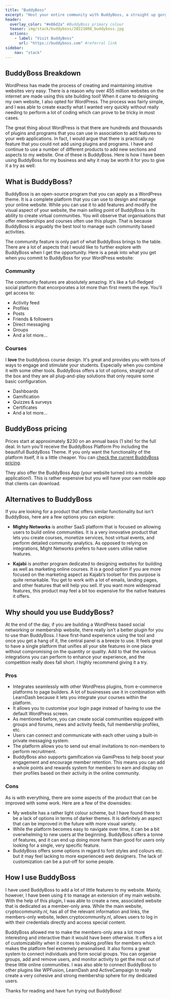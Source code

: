 ```yaml
---
title: "BuddyBoss"
excerpt: "Host your entire community with BuddyBoss, a straight up gorgeous community and e-learning platform."
header:
  overlay_color: "#e86d2a" #BuddyBoss primary colour
  teaser: img/stack/buddyboss/20221008_buddyboss.jpg
  actions:
    - label: "Visit BuddyBoss"
      url: "https://buddyboss.com" #referral link 
sidebar:
    nav: "stack"
---
```


## BuddyBoss Breakdown

WordPress has made the process of creating and maintaining intuitive websites very easy. There is a reason why over 455 million websites on the internet are made using this site building tool! When it came to designing my own website, I also opted for WordPress. The process was fairly simple, and I was able to create exactly what I wanted very quickly without really needing to perform a lot of coding which can prove to be tricky in most cases. 

The great thing about WordPress is that there are hundreds and thousands of plugins and programs that you can use in association to add features to your web applications. In fact, I would argue that there is practically no feature that you could not add using plugins and programs. I have and continue to use a number of different products to add new sections and aspects to my website. One of these is BuddyBoss. Here is how I have been using BuddyBoss for my business and why it may be worth it for you to give it a try as well:

## What is BuddyBoss?
BuddyBoss is an open-source program that you can apply as a WordPress theme. It is a complete platform that you can use to design and manage your online website. While you can use it to add features and modify the visual aspect of your website, the main selling point of BuddyBoss is its ability to create virtual communities. You will observe that organisations that offer memberships and courses often use this plugin. That is because BuddyBoss is arguably the best tool to manage such community based activities. 

The community feature is only part of what BuddyBoss brings to the table. There are a lot of aspects that I would like to further explore with BuddyBoss when I get the opportunity. Here is a peak into what you get when you commit to BuddyBoss for your WordPress website:

### Community
The community features are absolutely amazing. It's like a full-fledged social platform that encorporates a lot more than first meets the eye. You'll get access to:

* Activity feed
* Profiles
* Posts
* Friends & followers
* Direct messaging
* Groups 
* And a lot more...

### Courses 
I __love__ the buddyboss course design. It's great and provides you with tons of ways to engage and stimulate your students. Especially when you combine it with some other tools. BuddyBoss offers a lot of options, straight out of the box and they are all plug-and-play solutions that only require some basic configuration.

* Dashboards
* Gamification
* Quizzes & surveys
* Certificates
* And a lot more...

## BuddyBoss pricing
Prices start at approximately $230 on an annual basis (1 site) for the full deal. In turn you'll receive the BuddyBoss Platform Pro including the beautifull BuddyBoss Theme. If you only want the functionality of the platform itself, it is a little cheaper. You can [check the current BuddyBoss pricing](https://www.buddyboss.com/pricing/).

>
They also offer the BuddyBoss App (your website turned into a mobile application!). This is rather expensive but you will have your own mobile app that clients can download.

## Alternatives to BuddyBoss
If you are looking for a product that offers similar functionality but isn't BuddyBoss, here are a few options you can explore:

  * **Mighty Networks** is another SaaS platform that is focused on allowing users to build online communities. It is a very innovative product that lets you create courses, monetize services, host virtual events, and perform detailed community analytics. As opposed to relying on integrations, Might Networks prefers to have users utilise native features.

  * **Kajabi** is another program dedicated to designing websites for building as well as marketing online courses. It is a good option if you are more focused on the marketing aspect as Kajabi’s toolset for this purpose is quite remarkable. You get to work with a lot of emails, landing pages, and other features that will help you sell. If you want more widespread features, this product may feel a bit too expensive for the native features it offers. 

## Why should you use BuddyBoss?

At the end of the day, if you are building a WordPress based social networking or membership website, there really isn’t a better plugin for you to use than BuddyBoss. I have first-hand experience using the tool and once you get a hang of it, the central panel is a breeze to use. It feels great to have a single platform that unifies all your site features in one place without compromising on the quantity or quality. Add to that the various integrations you can perform to enhance your experience, and the competition really does fall short. I highly recommend giving it a try.

### Pros

*	Integrates seamlessly with other WordPress plugins, from e-commerce platforms to page builders. A lot of businesses use it in combination with LearnDash because it lets you integrate your courses within the platform.
*	It allows you to customise your login page instead of having to use the default WordPress screen. 
*	As mentioned before, you can create social communities equipped with groups and forums, news and activity feeds, full membership profiles, etc.
*	Users can connect and communicate with each other using a built-in private messaging system.
*	The platform allows you to send out email invitations to non-members to perform recruitment.
*	BuddyBoss also supports gamification via GamiPress to help boost your engagement and encourage member retention. This means you can add a whole points and rewards system for members to earn and display on their profiles based on their activity in the online community.

### Cons

As is with everything, there are some aspects of the product that can be improved with some work. Here are a few of the downsides:

*	My website has a rather light colour scheme, but I have found there to be a lack of options in terms of darker themes. It is definitely an aspect that can be improved in the future with more visual variety. 
*	While the platform becomes easy to navigate over time, it can be a bit overwhelming to new users at the beginning. BuddyBoss offers a tonne of features, and it can end up doing more harm than good for users only looking for a single, very specific feature. 
*	BuddyBoss offers some options in regard to font styles and colours etc. but it may feel lacking to more experienced web designers. The lack of customization can be a put-off for some people.

## How I use BuddyBoss
I have used BuddyBoss to add a lot of little features to my website. Mainly, however, I have been using it to manage an extension of my main website. With the help of this plugin, I was able to create a new, associated website that is dedicated as a member-only area. While the main website, cryptocommunity.nl, has all of the relevant information and links, the members-only website, leden.cryptocommunity.nl, allows users to log in with their credentials directly and access special content. 

BuddyBoss allowed me to make the members-only area a lot more interesting and interactive than it would have been otherwise. It offers a lot of customizability when it comes to making profiles for members which makes the platform feel extremely personalised. It also forms a great system to connect individuals and form social groups. You can organise groups, add and remove users, and monitor activity to get the most out of these little online communities. I was also able to connect BuddyBoss to other plugins like WPFusion, LearnDash and ActiveCampaign to really create a very cohesive and strong membership sphere for my dedicated users.

Thanks for reading and have fun trying out BuddyBoss!

